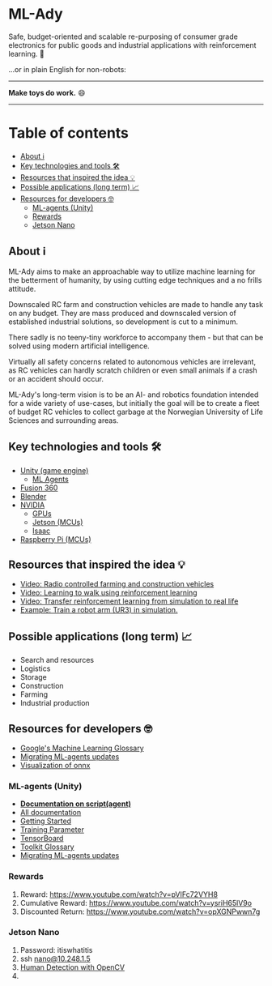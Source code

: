 # ML-Ady <!-- omit in toc -->

Safe, budget-oriented and scalable re-purposing of consumer grade electronics for public goods and industrial applications with reinforcement learning. 🥱

...or in plain English for non-robots:

---

**Make toys do work.** 😄

---

# Table of contents <!-- omit in toc -->

- [About ℹ️](#about-ℹ️)
- [Key technologies and tools 🛠️](#key-technologies-and-tools-️)
- [Resources that inspired the idea 💡](#resources-that-inspired-the-idea-)
- [Possible applications (long term) 📈](#possible-applications-long-term-)
- [Resources for developers 🤓](#resources-for-developers-)
  - [ML-agents (Unity)](#ml-agents-unity)
  - [Rewards](#rewards)
  - [Jetson Nano](#jetson-nano)

## About ℹ️

ML-Ady aims to make an approachable way to utilize machine learning for the betterment of humanity, by using cutting edge techniques and a no frills attitude.

Downscaled RC farm and construction vehicles are made to handle any task on any budget. They are mass produced and downscaled version of established industrial solutions, so development is cut to a minimum.

There sadly is no teeny-tiny workforce to accompany them - but that can be solved using modern artificial intelligence.

Virtually all safety concerns related to autonomous vehicles are irrelevant, as RC vehicles can hardly scratch children or even small animals if a crash or an accident should occur.

ML-Ady's long-term vision is to be an AI- and robotics foundation intended for a wide variety of use-cases, but initially the goal will be to create a fleet of budget RC vehicles to collect garbage at the Norwegian University of Life Sciences and surrounding areas.

## Key technologies and tools 🛠️

- [Unity (game engine)](https://unity.com/)
  - [ML Agents](https://github.com/Unity-Technologies/ml-agents)
- [Fusion 360](https://www.autodesk.com/products/fusion-360/overview)
- [Blender](https://www.blender.org/)
- [NVIDIA](https://www.nvidia.com/en-us/)
  - [GPUs](https://www.nvidia.com/nb-no/geforce/buy/)
  - [Jetson (MCUs)](https://www.nvidia.com/nb-no/autonomous-machines/jetson-store/)
  - [Isaac](https://www.nvidia.com/en-us/deep-learning-ai/industries/robotics/)
- [Raspberry Pi (MCUs)](https://www.raspberrypi.org/)

## Resources that inspired the idea 💡

- [Video: Radio controlled farming and construction vehicles](https://www.youtube.com/watch?v=knIzDj1Ocoo)
- [Video: Learning to walk using reinforcement learning](https://www.youtube.com/watch?v=knIzDj1Ocoo)
- [Video: Transfer reinforcement learning from simulation to real life](https://www.youtube.com/watch?v=sFY_0e1nTQE)
- [Example: Train a robot arm (UR3) in simulation.](https://www.youtube.com/watch?v=knIzDj1Ocoo)

## Possible applications (long term) 📈

- Search and resources
- Logistics
- Storage
- Construction
- Farming
- Industrial production

## Resources for developers 🤓
- [Google's Machine Learning Glossary](https://developers.google.com/machine-learning/glossary)
- [Migrating ML-agents updates](https://paperswithcode.com/?fbclid=IwAR0xZFDHXZ4oRInnGxIM4foh7hdRxLht_NEvLn8ohtq1IfHrSp3xpOqHuSk)
-  [Visualization of onnx](https://github.com/lutzroeder/netron)
### ML-agents (Unity)
- **[Documentation on script(agent)](https://docs.unity3d.com/Packages/com.unity.ml-agents@1.7/api/Unity.MLAgents.Agent.html#Unity_MLAgents_Agent_OnActionReceived_Unity_MLAgents_Actuators_ActionBuffers_)**
- [All documentation](https://github.com/Unity-Technologies/ml-agents/tree/master/docs)
- [Getting Started](https://github.com/Unity-Technologies/ml-agents/blob/master/docs/Getting-Started.md)
- [Training Parameter](https://github.com/Unity-Technologies/ml-agents/blob/master/docs/Training-Configuration-File.md)
- [TensorBoard](https://github.com/Unity-Technologies/ml-agents/blob/master/docs/Using-Tensorboard.md)
- [Toolkit Glossary](https://github.com/Unity-Technologies/ml-agents/blob/master/docs/Glossary.md)
- [Migrating ML-agents updates](https://github.com/Unity-Technologies/ml-agents/blob/master/docs/Migrating.md)

### Rewards
1. Reward: https://www.youtube.com/watch?v=pVIFc72VYH8
2. Cumulative Reward: https://www.youtube.com/watch?v=ysriH65lV9o
3. Discounted Return: https://www.youtube.com/watch?v=opXGNPwwn7g

### Jetson Nano
1. Password: itiswhatitis
2. ssh nano@10.248.1.5
3. [Human Detection with OpenCV](https://thedatafrog.com/en/articles/human-detection-video/)
4. 

